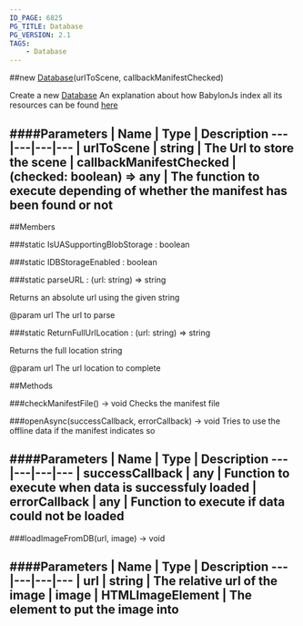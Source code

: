 ```yaml
---
ID_PAGE: 6825
PG_TITLE: Database
PG_VERSION: 2.1
TAGS:
    - Database
---
```

##new [Database](page.php?p=6825)(urlToScene, callbackManifestChecked)



Create a new [Database](page.php?p=6825)
An explanation about how BabylonJs index all its resources can be found [here](https://github.com/BabylonJS/Babylon.js/wiki/Caching-the-resources-in-IndexedDB)




####Parameters
 | Name | Type | Description
---|---|---|---
 | urlToScene | string | The Url to store the scene
 | callbackManifestChecked | (checked: boolean) =&gt; any | The function to execute depending of whether the manifest has been found or not
---

##Members

###static IsUASupportingBlobStorage : boolean


###static IDBStorageEnabled : boolean


###static parseURL : (url: string) =&gt; string




Returns an absolute url using the given string

@param url The url to parse



###static ReturnFullUrlLocation : (url: string) =&gt; string




Returns the full location string

@param url The url location to complete











##Methods

###checkManifestFile() &rarr; void
Checks the manifest file






###openAsync(successCallback, errorCallback) &rarr; void
Tries to use the offline data if the manifest indicates so





####Parameters
 | Name | Type | Description
---|---|---|---
 | successCallback | any | Function to execute when data is successfuly loaded
 | errorCallback | any | Function to execute if data could not be loaded
---

###loadImageFromDB(url, image) &rarr; void

####Parameters
 | Name | Type | Description
---|---|---|---
 | url | string | The relative url of the image
 | image | HTMLImageElement | The element to put the image into
---
